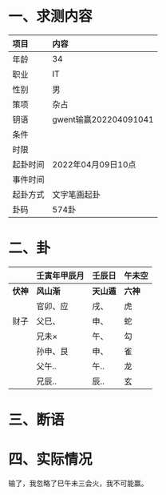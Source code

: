 # 一、求测内容

| 项目     | 内容                  |
| :------- | :-------------------- |
| 年龄     | 34                    |
| 职业     | IT                    |
| 性别     | 男                    |
| 策项     | 杂占                  |
| 钥语     | gwent输赢202204091041 |
| 条件     |                       |
| 时限     |                       |
| 起卦时间 | 2022年04月09日10点    |
| 事件时间 |                       |
| 起卦方式 | 文字笔画起卦          |
| 卦码     | 574卦                 |

# 二、卦

|                | 壬寅年甲辰月     | 壬辰日           | 午未空         |
| :------------- | :--------------- | :--------------- | :------------- |
| **伏神** | **风山渐** | **天山遁** | **六神** |
|                | 官卯、应         | 戌、             | 虎             |
| 财子           | 父巳、           | 申、             | 蛇             |
|                | 兄未×           | 午、             | 勾             |
|                | 孙申、艮         | 申、             | 雀             |
|                | 父午..           | 午..             | 龙             |
|                | 兄辰..           | 辰..             | 玄             |

# 三、断语

# 四、实际情况

输了，我忽略了巳午未三会火，我不可能赢。
